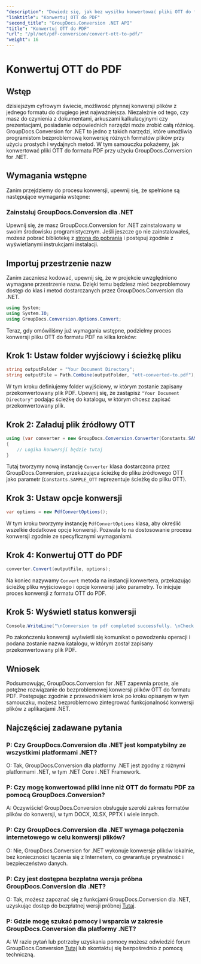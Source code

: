 ```yaml
---
"description": "Dowiedz się, jak bez wysiłku konwertować pliki OTT do formatu PDF przy użyciu GroupDocs.Conversion dla .NET. Bezproblemowo zintegruj konwersję plików z aplikacjami .NET."
"linktitle": "Konwertuj OTT do PDF"
"second_title": "GroupDocs.Conversion .NET API"
"title": "Konwertuj OTT do PDF"
"url": "/pl/net/pdf-conversion/convert-ott-to-pdf/"
"weight": 16
---
```


# Konwertuj OTT do PDF

## Wstęp

dzisiejszym cyfrowym świecie, możliwość płynnej konwersji plików z jednego formatu do drugiego jest najważniejsza. Niezależnie od tego, czy masz do czynienia z dokumentami, arkuszami kalkulacyjnymi czy prezentacjami, posiadanie odpowiednich narzędzi może zrobić całą różnicę. GroupDocs.Conversion for .NET to jedno z takich narzędzi, które umożliwia programistom bezproblemową konwersję różnych formatów plików przy użyciu prostych i wydajnych metod. W tym samouczku pokażemy, jak konwertować pliki OTT do formatu PDF przy użyciu GroupDocs.Conversion for .NET.

## Wymagania wstępne

Zanim przejdziemy do procesu konwersji, upewnij się, że spełnione są następujące wymagania wstępne:

### Zainstaluj GroupDocs.Conversion dla .NET

Upewnij się, że masz GroupDocs.Conversion for .NET zainstalowany w swoim środowisku programistycznym. Jeśli jeszcze go nie zainstalowałeś, możesz pobrać bibliotekę z [strona do pobrania](https://releases.groupdocs.com/conversion/net/) i postępuj zgodnie z wyświetlanymi instrukcjami instalacji.

## Importuj przestrzenie nazw

Zanim zaczniesz kodować, upewnij się, że w projekcie uwzględniono wymagane przestrzenie nazw. Dzięki temu będziesz mieć bezproblemowy dostęp do klas i metod dostarczanych przez GroupDocs.Conversion dla .NET.

```csharp
using System;
using System.IO;
using GroupDocs.Conversion.Options.Convert;
```


Teraz, gdy omówiliśmy już wymagania wstępne, podzielmy proces konwersji pliku OTT do formatu PDF na kilka kroków:

## Krok 1: Ustaw folder wyjściowy i ścieżkę pliku

```csharp
string outputFolder = "Your Document Directory";
string outputFile = Path.Combine(outputFolder, "ott-converted-to.pdf");
```

W tym kroku definiujemy folder wyjściowy, w którym zostanie zapisany przekonwertowany plik PDF. Upewnij się, że zastąpisz `"Your Document Directory"` podając ścieżkę do katalogu, w którym chcesz zapisać przekonwertowany plik.

## Krok 2: Załaduj plik źródłowy OTT

```csharp
using (var converter = new GroupDocs.Conversion.Converter(Constants.SAMPLE_OTT))
{
    // Logika konwersji będzie tutaj
}
```

Tutaj tworzymy nową instancję `Converter` klasa dostarczona przez GroupDocs.Conversion, przekazująca ścieżkę do pliku źródłowego OTT jako parametr (`Constants.SAMPLE_OTT` reprezentuje ścieżkę do pliku OTT).

## Krok 3: Ustaw opcje konwersji

```csharp
var options = new PdfConvertOptions();
```

W tym kroku tworzymy instancję `PdfConvertOptions` klasa, aby określić wszelkie dodatkowe opcje konwersji. Pozwala to na dostosowanie procesu konwersji zgodnie ze specyficznymi wymaganiami.

## Krok 4: Konwertuj OTT do PDF

```csharp
converter.Convert(outputFile, options);
```

Na koniec nazywamy `Convert` metoda na instancji konwertera, przekazując ścieżkę pliku wyjściowego i opcje konwersji jako parametry. To inicjuje proces konwersji z formatu OTT do PDF.

## Krok 5: Wyświetl status konwersji

```csharp
Console.WriteLine("\nConversion to pdf completed successfully. \nCheck output in {0}", outputFolder);
```

Po zakończeniu konwersji wyświetli się komunikat o powodzeniu operacji i podana zostanie nazwa katalogu, w którym został zapisany przekonwertowany plik PDF.

## Wniosek

Podsumowując, GroupDocs.Conversion for .NET zapewnia proste, ale potężne rozwiązanie do bezproblemowej konwersji plików OTT do formatu PDF. Postępując zgodnie z przewodnikiem krok po kroku opisanym w tym samouczku, możesz bezproblemowo zintegrować funkcjonalność konwersji plików z aplikacjami .NET.

## Najczęściej zadawane pytania

### P: Czy GroupDocs.Conversion dla .NET jest kompatybilny ze wszystkimi platformami .NET?

O: Tak, GroupDocs.Conversion dla platformy .NET jest zgodny z różnymi platformami .NET, w tym .NET Core i .NET Framework.

### P: Czy mogę konwertować pliki inne niż OTT do formatu PDF za pomocą GroupDocs.Conversion?

A: Oczywiście! GroupDocs.Conversion obsługuje szeroki zakres formatów plików do konwersji, w tym DOCX, XLSX, PPTX i wiele innych.

### P: Czy GroupDocs.Conversion dla .NET wymaga połączenia internetowego w celu konwersji plików?

O: Nie, GroupDocs.Conversion for .NET wykonuje konwersje plików lokalnie, bez konieczności łączenia się z Internetem, co gwarantuje prywatność i bezpieczeństwo danych.

### P: Czy jest dostępna bezpłatna wersja próbna GroupDocs.Conversion dla .NET?

O: Tak, możesz zapoznać się z funkcjami GroupDocs.Conversion dla .NET, uzyskując dostęp do bezpłatnej wersji próbnej [Tutaj](https://releases.groupdocs.com/).

### P: Gdzie mogę szukać pomocy i wsparcia w zakresie GroupDocs.Conversion dla platformy .NET?

A: W razie pytań lub potrzeby uzyskania pomocy możesz odwiedzić forum GroupDocs.Conversion [Tutaj](https://forum.groupdocs.com/c/conversion/11) lub skontaktuj się bezpośrednio z pomocą techniczną.